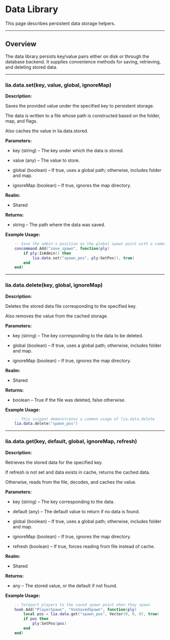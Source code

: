 # Data Library


This page describes persistent data storage helpers.


---


## Overview


The data library persists key/value pairs either on disk or through the database backend. It supplies convenience methods for saving, retrieving, and deleting stored data.


---


### lia.data.set(key, value, global, ignoreMap)

**Description:**


Saves the provided value under the specified key to persistent storage.

The data is written to a file whose path is constructed based on the folder, map, and flags.

Also caches the value in lia.data.stored.


**Parameters:**


* key (string) – The key under which the data is stored.


* value (any) – The value to store.


* global (boolean) – If true, uses a global path; otherwise, includes folder and map.


* ignoreMap (boolean) – If true, ignores the map directory.


**Realm:**


* Shared


**Returns:**


* string – The path where the data was saved.


**Example Usage:**


```lua
    -- Save the admin's position as the global spawn point with a command
    concommand.Add("save_spawn", function(ply)
        if ply:IsAdmin() then
            lia.data.set("spawn_pos", ply:GetPos(), true)
        end
    end)
```


---


### lia.data.delete(key, global, ignoreMap)

**Description:**


Deletes the stored data file corresponding to the specified key.

Also removes the value from the cached storage.


**Parameters:**


* key (string) – The key corresponding to the data to be deleted.


* global (boolean) – If true, uses a global path; otherwise, includes folder and map.


* ignoreMap (boolean) – If true, ignores the map directory.


**Realm:**


* Shared


**Returns:**


* boolean – True if the file was deleted, false otherwise.


**Example Usage:**


```lua
    -- This snippet demonstrates a common usage of lia.data.delete
    lia.data.delete("spawn_pos")
```


---


### lia.data.get(key, default, global, ignoreMap, refresh)

**Description:**


Retrieves the stored data for the specified key.

If refresh is not set and data exists in cache, returns the cached data.

Otherwise, reads from the file, decodes, and caches the value.


**Parameters:**


* key (string) – The key corresponding to the data.


* default (any) – The default value to return if no data is found.


* global (boolean) – If true, uses a global path; otherwise, includes folder and map.


* ignoreMap (boolean) – If true, ignores the map directory.


* refresh (boolean) – If true, forces reading from file instead of cache.


**Realm:**


* Shared


**Returns:**


* any – The stored value, or the default if not found.


**Example Usage:**


```lua
    -- Teleport players to the saved spawn point when they spawn
    hook.Add("PlayerSpawn", "UseSavedSpawn", function(ply)
        local pos = lia.data.get("spawn_pos", Vector(0, 0, 0), true)
        if pos then
            ply:SetPos(pos)
        end
    end)
```

